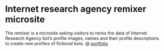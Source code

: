 # Internet research agency remixer microsite

The remixer is a microsite asking visitors to remix the data of Internet Research Agency bot’s profile images, names and their profile descriptions to create new profiles of fictional bots. @ [portfolio](https://matussolcany.com/projects/internet-research-agency-bot-remixer/)


